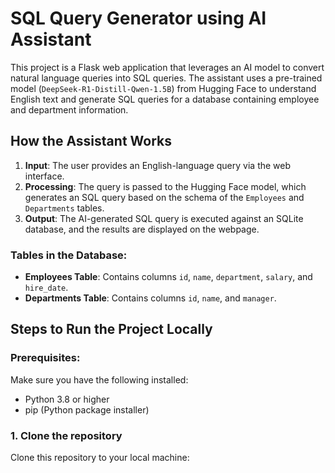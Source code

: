 # SQL Query Generator using AI Assistant

This project is a Flask web application that leverages an AI model to convert natural language queries into SQL queries. The assistant uses a pre-trained model (`DeepSeek-R1-Distill-Qwen-1.5B`) from Hugging Face to understand English text and generate SQL queries for a database containing employee and department information.

## How the Assistant Works

1. **Input**: The user provides an English-language query via the web interface.
2. **Processing**: The query is passed to the Hugging Face model, which generates an SQL query based on the schema of the `Employees` and `Departments` tables.
3. **Output**: The AI-generated SQL query is executed against an SQLite database, and the results are displayed on the webpage.

### Tables in the Database:
- **Employees Table**: Contains columns `id`, `name`, `department`, `salary`, and `hire_date`.
- **Departments Table**: Contains columns `id`, `name`, and `manager`.

## Steps to Run the Project Locally

### Prerequisites:
Make sure you have the following installed:
- Python 3.8 or higher
- pip (Python package installer)

### 1. Clone the repository
Clone this repository to your local machine:
